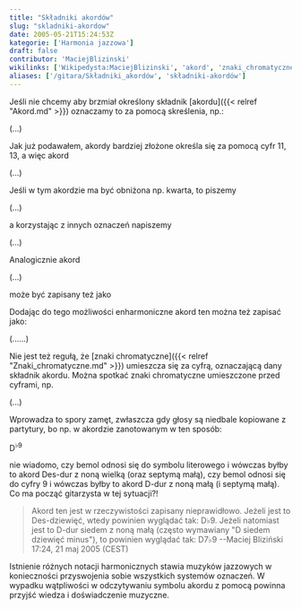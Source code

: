 ```yaml
---
title: "Składniki akordów"
slug: "skladniki-akordow"
date: 2005-05-21T15:24:53Z
kategorie: ['Harmonia jazzowa']
draft: false
contributor: 'MaciejBlizinski'
wikilinks: ['Wikipedysta:MaciejBlizinski', 'akord', 'znaki_chromatyczne']
aliases: ['/gitara/Składniki_akordów', 'składniki-akordów']
---
```

Jeśli nie chcemy aby brzmiał określony składnik
[akordu]({{< relref "Akord.md" >}}) oznaczamy to za pomocą skreślenia, np.:

(...)

Jak już podawałem, akordy bardziej złożone określa się za pomocą cyfr
11, 13, a więc akord

(...)

Jeśli w tym akordzie ma być obniżona np. kwarta, to piszemy

(...)

a korzystając z innych oznaczeń napiszemy

(...)

Analogicznie akord

(...)

może być zapisany też jako

Dodając do tego możliwości enharmoniczne akord ten można też zapisać
jako:

(......)

Nie jest też regułą, że [znaki
chromatyczne]({{< relref "Znaki_chromatyczne.md" >}}) umieszcza się za cyfrą,
oznaczającą dany składnik akordu. Można spotkać znaki chromatyczne
umieszczone przed cyframi, np.

(...)

Wprowadza to spory zamęt, zwłaszcza gdy głosy są niedbale kopiowane z
partytury, bo np. w akordzie zanotowanym w ten sposób:

D<sup>♭9</sup>

nie wiadomo, czy bemol odnosi się do symbolu literowego i wówczas byłby
to akord Des-dur z noną wielką (oraz septymą małą), czy bemol odnosi się
do cyfry 9 i wówczas byłby to akord D-dur z noną małą (i septymą małą).
Co ma począć gitarzysta w tej sytuacji?\!

> Akord ten jest w rzeczywistości zapisany nieprawidłowo. Jeżeli jest to
> Des-dziewięć, wtedy powinien wyglądać tak: D♭9. Jeżeli natomiast jest
> to D-dur siedem z noną małą (często wymawiany "D siedem dziewięć
> minus"), to powinien wyglądać tak: D7♭9 --Maciej
> Bliziński<!-- link nie odnosił się do niczego: 'Składniki akordów' ('content/Składniki_akordów.md') links to 'Wikipedysta:MaciejBlizinski' ('content/Wikipedysta:MaciejBlizinski.md') and that does not exist --> 17:24, 21 maj 2005
> (CEST)

Istnienie różnych notacji harmonicznych stawia muzyków jazzowych w
konieczności przyswojenia sobie wszystkich systemów oznaczeń. W wypadku
wątpliwości w odczytywaniu symbolu akordu z pomocą powinna przyjść
wiedza i doświadczenie muzyczne.

